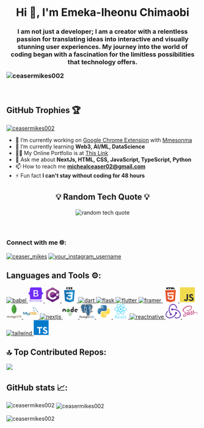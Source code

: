 <h1 align="center">Hi 👋, I'm Emeka-Iheonu Chimaobi</h1>
<h3 align="center">I am not just a developer; I am a creator with a relentless passion for translating ideas into interactive and visually stunning user experiences. My journey into the world of coding began with a fascination for the limitless possibilities that technology offers.

<p align="left"> <img src="https://komarev.com/ghpvc/?username=ceasermikes002&label=Profile%20views&color=0e75b6&style=flat" alt="ceasermikes002" /> </p>
<br/>
<h2 align="left">GitHub Trophies 🏆</h2>
<p align="left"> <a href="https://github.com/ryo-ma/github-profile-trophy"><img src="https://github-profile-trophy.vercel.app/?username=ceasermikes002" alt="ceasermikes002" /></a> </p>

- 🔭 I’m currently working on [Google Chrome Extension](https://github.com/ceasermikes002/google-chrome-extension) with [Mmesonma](https://github.com/Mmeso1/)
- 🌱 I’m currently learning **Web3, AI/ML, DataScience**
- 👨‍💻 My Online Portfolio is at [This Link](https://chima-portfolio.vercel.app/)
- 💬 Ask me about **NextJs, HTML, CSS, JavaScript, TypeScript, Python**
- 📫 How to reach me **michealceaser02@gmail.com**
- ⚡ Fun fact **I can't stay without coding for 48 hours**

<!-- Random Tech Quote -->
<h2 align="center">💡 Random Tech Quote 💡</h2>
<p align="center" style="margin: 20px 0;">
  <img src="https://quotes-github-readme.vercel.app/api?type=horizontal&theme=dark" alt="random tech quote" />
</p>
<br/>
<!-- Connect with Me -->
<h3 align="left">Connect with me 🌐:</h3>
<p align="left">
  <a href="https://twitter.com/ceaser_mikes" target="blank"><img align="center" src="https://raw.githubusercontent.com/rahuldkjain/github-profile-readme-generator/master/src/images/icons/Social/twitter.svg" alt="ceaser_mikes" height="30" width="40" /></a>
  <a href="https://www.instagram.com/_.ctech_" target="blank"><img align="center" src="https://raw.githubusercontent.com/rahuldkjain/github-profile-readme-generator/master/src/images/icons/Social/instagram.svg" alt="your_instagram_username" height="30" width="40" /></a>
</p>

<!-- Languages and Tools -->
<h2 align="left">Languages and Tools ⚙:</h2>
<p align="left">
  <a href="https://babeljs.io/" target="_blank" rel="noreferrer">
    <img src="https://www.vectorlogo.zone/logos/babeljs/babeljs-icon.svg" alt="babel" width="40" height="40"/>
  </a>
  <a href="https://getbootstrap.com" target="_blank" rel="noreferrer">
    <img src="https://raw.githubusercontent.com/devicons/devicon/master/icons/bootstrap/bootstrap-plain-wordmark.svg" alt="bootstrap" width="40" height="40"/>
  </a>
  <a href="https://www.w3schools.com/cs/" target="_blank" rel="noreferrer">
    <img src="https://raw.githubusercontent.com/devicons/devicon/master/icons/csharp/csharp-original.svg" alt="csharp" width="40" height="40"/>
  </a>
  <a href="https://www.w3schools.com/css/" target="_blank" rel="noreferrer">
    <img src="https://raw.githubusercontent.com/devicons/devicon/master/icons/css3/css3-original-wordmark.svg" alt="css3" width="40" height="40"/>
  </a>
  <a href="https://dart.dev" target="_blank" rel="noreferrer">
    <img src="https://www.vectorlogo.zone/logos/dartlang/dartlang-icon.svg" alt="dart" width="40" height="40"/>
  </a>
  <a href="https://flask.palletsprojects.com/" target="_blank" rel="noreferrer">
    <img src="https://www.vectorlogo.zone/logos/pocoo_flask/pocoo_flask-icon.svg" alt="flask" width="40" height="40"/>
  </a>
  <a href="https://flutter.dev" target="_blank" rel="noreferrer">
    <img src="https://www.vectorlogo.zone/logos/flutterio/flutterio-icon.svg" alt="flutter" width="40" height="40"/>
  </a>
  <a href="https://www.framer.com/" target="_blank" rel="noreferrer">
    <img src="https://www.vectorlogo.zone/logos/framer/framer-icon.svg" alt="framer" width="40" height="40"/>
  </a>
  <a href="https://www.w3.org/html/" target="_blank" rel="noreferrer">
    <img src="https://raw.githubusercontent.com/devicons/devicon/master/icons/html5/html5-original-wordmark.svg" alt="html5" width="40" height="40"/>
  </a>
  <a href="https://developer.mozilla.org/en-US/docs/Web/JavaScript" target="_blank" rel="noreferrer">
    <img src="https://raw.githubusercontent.com/devicons/devicon/master/icons/javascript/javascript-original.svg" alt="javascript" width="40" height="40"/>
  </a>
  <a href="https://www.mongodb.com/" target="_blank" rel="noreferrer">
    <img src="https://raw.githubusercontent.com/devicons/devicon/master/icons/mongodb/mongodb-original-wordmark.svg" alt="mongodb" width="40" height="40"/>
  </a>
  <a href="https://www.mysql.com/" target="_blank" rel="noreferrer">
    <img src="https://raw.githubusercontent.com/devicons/devicon/master/icons/mysql/mysql-original-wordmark.svg" alt="mysql" width="40" height="40"/>
  </a>
  <a href="https://nextjs.org/" target="_blank" rel="noreferrer">
    <img src="https://cdn.worldvectorlogo.com/logos/nextjs-2.svg" alt="nextjs" width="40" height="40"/>
  </a>
  <a href="https://nodejs.org" target="_blank" rel="noreferrer">
    <img src="https://raw.githubusercontent.com/devicons/devicon/master/icons/nodejs/nodejs-original-wordmark.svg" alt="nodejs" width="40" height="40"/>
  </a>
  <a href="https://www.postgresql.org" target="_blank" rel="noreferrer">
    <img src="https://raw.githubusercontent.com/devicons/devicon/master/icons/postgresql/postgresql-original-wordmark.svg" alt="postgresql" width="40" height="40"/>
  </a>
  <a href="https://www.python.org" target="_blank" rel="noreferrer">
    <img src="https://raw.githubusercontent.com/devicons/devicon/master/icons/python/python-original.svg" alt="python" width="40" height="40"/>
  </a>
  <a href="https://reactjs.org/" target="_blank" rel="noreferrer">
    <img src="https://raw.githubusercontent.com/devicons/devicon/master/icons/react/react-original-wordmark.svg" alt="react" width="40" height="40"/>
  </a>
  <a href="https://reactnative.dev/" target="_blank" rel="noreferrer">
    <img src="https://reactnative.dev/img/header_logo.svg" alt="reactnative" width="40" height="40"/>
  </a>
  <a href="https://redux.js.org" target="_blank" rel="noreferrer">
    <img src="https://raw.githubusercontent.com/devicons/devicon/master/icons/redux/redux-original.svg" alt="redux" width="40" height="40"/>
  </a>
  <a href="https://sass-lang.com" target="_blank" rel="noreferrer">
    <img src="https://raw.githubusercontent.com/devicons/devicon/master/icons/sass/sass-original.svg" alt="sass" width="40" height="40"/>
  </a>
  <a href="https://tailwindcss.com/" target="_blank" rel="noreferrer">
    <img src="https://www.vectorlogo.zone/logos/tailwindcss/tailwindcss-icon.svg" alt="tailwind" width="40" height="40"/>
  </a>
  <a href="https://www.typescriptlang.org/" target="_blank" rel="noreferrer">
    <img src="https://raw.githubusercontent.com/devicons/devicon/master/icons/typescript/typescript-original.svg" alt="typescript" width="40" height="40"/>
  </a>
</p>

<!-- Top Contributed Repos -->
<h2 align="left">🔝 Top Contributed Repos:</h2>
<p align="left">
  <a href="https://github.com/ceasermikes002/google-chrome-extension">
    <img src="https://github-readme-stats.vercel.app/api/pin/?username=ceasermikes002&repo=google-chrome-extension&theme=dark" />
  </a>
</p>

<!-- GitHub Stats -->
<h2 align="left">GitHub stats 📈:</h2>
<p><img align="left" src="https://github-readme-stats.vercel.app/api/top-langs?username=ceasermikes002&show_icons=true&locale=en&layout=compact" alt="ceasermikes002" /></p>
<p>&nbsp;<img align="center" src="https://github-readme-stats.vercel.app/api?username=ceasermikes002&show_icons=true&locale=en" alt="ceasermikes002" /></p>
<p><img align="center" src="https://github-readme-streak-stats.herokuapp.com/?user=ceasermikes002&" alt="ceasermikes002" /></p>
